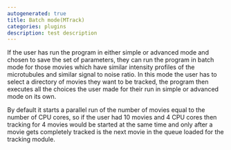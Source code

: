 ```yaml
---
autogenerated: true
title: Batch mode(MTrack)
categories: plugins
description: test description
---
```


If the user has run the program in either simple or advanced mode and chosen to save the set of parameters, they can run the program in batch mode for those movies which have similar intensity profiles of the microtubules and similar signal to noise ratio. In this mode the user has to select a directory of movies they want to be tracked, the program then executes all the choices the user made for their run in simple or advanced mode on its own.

By default it starts a parallel run of the number of movies equal to the number of CPU cores, so if the user had 10 movies and 4 CPU cores then tracking for 4 movies would be started at the same time and only after a movie gets completely tracked is the next movie in the queue loaded for the tracking module.
